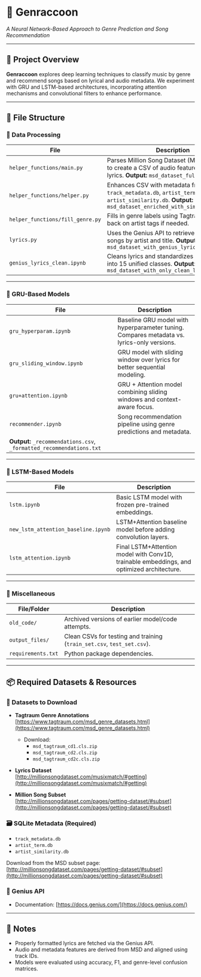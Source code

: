 # 🎵 Genraccoon  
*A Neural Network-Based Approach to Genre Prediction and Song Recommendation*

---

## 🧠 Project Overview  
**Genraccoon** explores deep learning techniques to classify music by genre and recommend songs based on lyrical and audio metadata. We experiment with GRU and LSTM-based architectures, incorporating attention mechanisms and convolutional filters to enhance performance.

---

## 📁 File Structure

### 🔧 Data Processing

| File | Description |
|------|-------------|
| `helper_functions/main.py` | Parses Million Song Dataset (MSD) HDF5 files to create a CSV of audio features, genre, and lyrics. **Output:** `msd_dataset_full.csv` |
| `helper_functions/helper.py` | Enhances CSV with metadata from `track_metadata.db`, `artist_term.db`, `artist_similarity.db`. **Output:** `msd_dataset_enriched_with_similar_songs.csv` |
| `helper_functions/fill_genre.py` | Fills in genre labels using Tagtraum files. Falls back on artist tags if needed. |
| `lyrics.py` | Uses the Genius API to retrieve lyrics for songs by artist and title. **Output:** `msd_dataset_with_genius_lyrics.csv` |
| `genius_lyrics_clean.ipynb` | Cleans lyrics and standardizes genre labels into 15 unified classes. **Output:** `msd_dataset_with_only_clean_lyrics.csv` |

---

### 🧠 GRU-Based Models

| File | Description |
|------|-------------|
| `gru_hyperparam.ipynb` | Baseline GRU model with hyperparameter tuning. Compares metadata vs. lyrics-only versions. |
| `gru_sliding_window.ipynb` | GRU model with sliding window over lyrics for better sequential modeling. |
| `gru+attention.ipynb` | GRU + Attention model combining sliding windows and context-aware focus. |
| `recommender.ipynb` | Song recommendation pipeline using genre predictions and metadata.  |
**Output:** `_recommendations.csv`, `_formatted_recommendations.txt` |

---

### 🧮 LSTM-Based Models

| File | Description |
|------|-------------|
| `lstm.ipynb` | Basic LSTM model with frozen pre-trained embeddings. |
| `new_lstm_attention_baseline.ipynb` | LSTM+Attention baseline model before adding convolution layers. |
| `lstm_attention.ipynb` | Final LSTM+Attention model with Conv1D, trainable embeddings, and optimized architecture. |

---

### 📂 Miscellaneous

| File/Folder        | Description                                                            |
| ------------------ | ---------------------------------------------------------------------- |
| `old_code/`        | Archived versions of earlier model/code attempts.                      |
| `output_files/`    | Clean CSVs for testing and training (`train_set.csv`, `test_set.csv`). |
| `requirements.txt` | Python package dependencies.                                           |

---

## 📦 Required Datasets & Resources

### 🔗 Datasets to Download

- **Tagtraum Genre Annotations**  
  [https://www.tagtraum.com/msd_genre_datasets.html](https://www.tagtraum.com/msd_genre_datasets.html)  
  - Download:
    - `msd_tagtraum_cd1.cls.zip`
    - `msd_tagtraum_cd2.cls.zip`
    - `msd_tagtraum_cd2c.cls.zip`

- **Lyrics Dataset**  
  [http://millionsongdataset.com/musixmatch/#getting](http://millionsongdataset.com/musixmatch/#getting)

- **Million Song Subset**  
  [http://millionsongdataset.com/pages/getting-dataset/#subset](http://millionsongdataset.com/pages/getting-dataset/#subset)

### 🗃 SQLite Metadata (Required)

- `track_metadata.db`
- `artist_term.db`
- `artist_similarity.db`

Download from the MSD subset page:  
[http://millionsongdataset.com/pages/getting-dataset/#subset](http://millionsongdataset.com/pages/getting-dataset/#subset)

### 🎤 Genius API  
- Documentation: [https://docs.genius.com/](https://docs.genius.com/)

---

## 📌 Notes  
- Properly formatted lyrics are fetched via the Genius API.
- Audio and metadata features are derived from MSD and aligned using track IDs.
- Models were evaluated using accuracy, F1, and genre-level confusion matrices.
